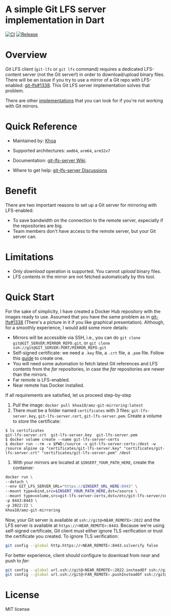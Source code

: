 A simple Git LFS server implementation in Dart
===============================

[![CI](https://github.com/khoa-io/git-lfs-server/actions/workflows/ci.yml/badge.svg?branch=main)](https://github.com/khoa-io/git-lfs-server/actions/workflows/ci.yml)
[![Release](https://github.com/khoa-io/git-lfs-server/actions/workflows/release.yml/badge.svg)](https://github.com/khoa-io/git-lfs-server/actions/workflows/release.yml)
# Overview

Git LFS client (`git-lfs` or `git lfs` command) requires a dedicated LFS-content server (not the Git server!) in order to download/upload binary files. There will be an issue if you try to use a mirror of a Git repo with LFS-enabled: [git-lfs#1338](https://github.com/git-lfs/git-lfs/issues/1338). This Git LFS server implementation solves that problem.

There are other [implementations](https://github.com/git-lfs/git-lfs/wiki/Implementations) that you can look for if you're not working with Git mirrors.

# Quick Reference

* Maintained by:
[Khoa](https://github.com/khoa-io)

* Supported architectures:
`amd64`, `arm64`, `arm32v7`

* Documentation:
[git-lfs-server Wiki](https://github.com/khoa-io/git-lfs-server/wiki).

* Where to get help:
[git-lfs-server Discussions](https://github.com/khoa-io/git-lfs-server/discussions/categories/q-a)

# Benefit

There are two important reasons to set up a Git server for mirroring with LFS-enabled:
- To save bandwidth on the connection to the remote server, especially if the repositories are big.
- Team members don't have access to the remote server, but your Git server can.

# Limitations

- Only _download_ operation is supported. You cannot _upload_ binary files.
- LFS contents in the mirror are not fetched automatically by this tool.

# Quick Start

For the sake of simplicity, I have created a Docker Hub repository with the images ready to use. Assumed that you have the same problem as in [git-lfs#1338](https://github.com/git-lfs/git-lfs/issues/1338) (There's a picture in it if you like graphical presentation). Although, for a smoothly experience, I would add some more details:
- Mirrors will be accessible via SSH, i.e., you can do `git clone git@GIT_SERVER:MIRROR_REPO.git`, or `git clone ssh://git@GIT_SERVER:PORT/MIRROR_REPO.git`
- Self-signed certificate: we need a `.key` file, a `.crt` file, a `.pem` file. Follow this [guide](https://www.digitalocean.com/community/tutorials/how-to-create-a-self-signed-ssl-certificate-for-apache-in-ubuntu-20-04#step-2-creating-the-ssl-certificate) to create one.
- You will need some automation to fetch latest Git references and LFS contents from the _far_ repositories, in case the _far_ repositories are newer than the mirrors.
- Far remote is LFS-enabled.
- Near remote has Docker installed.

If all requirements are satisfied, let us proceed step-by-step
1. Pull the image: `docker pull khoa10/amz-git-mirroring:latest`
2. There must be a folder named `certificates` with 3 files: `git-lfs-server.key`, `git-lfs-server.cert`, `git-lfs-server.pem`. Create a volume to store the certificate:
```
$ ls certificates
git-lfs-server.crt  git-lfs-server.key  git-lfs-server.pem
$ docker volume create --name git-lfs-server-certs
$ docker run --rm -v $PWD:/source -v git-lfs-server-certs:/dest -w /source alpine cp "certificates/git-lfs-server.key" "certificates/git-lfs-server.crt" "certificates/git-lfs-server.pem" /dest
```
1. With your mirrors are located at `$INSERT_YOUR_PATH_HERE`, create the container:
```bash
docker run \
--detach \
--env GIT_LFS_SERVER_URL="https://$INSERT_URL_HERE:8443" \
--mount type=bind,src=$INSERT_YOUR_PATH_HERE,dst=/source \
--mount type=volume,src=git-lfs-server-certs,dst=/etc/git-lfs-server/certificates \
-p 8443:8443 \
-p 2022:22 \
khoa10/amz-git-mirroring
```

Now, your Git server is available at `ssh://git@<NEAR_REMOTE>:2022` and the LFS server is available at `https://<NEAR_REMOTE>:8443`.
Because we're using self-signed certificate, Git client must either ignore TLS verification or trust the certificate you created.
To ignore TLS verification:
```bash
git config --global http.https://<NEAR_REMOTE>:8443.sslverify false
```
For better experience, client should configure to download from _near_ and push to _far_:
```bash
git config --global url.ssh://git@<NEAR_REMOTE>:2022.insteadOf ssh://git@<FAR_REMOTE>
git config --global url.ssh://git@<FAR_REMOTE>.pushInsteadOf ssh://git@<NEAR_REMOTE>:2022
```

# License

MIT license
